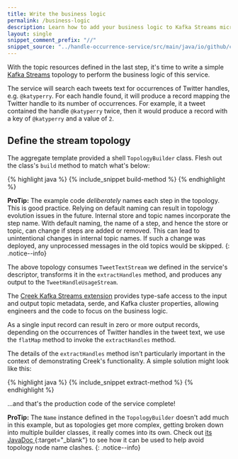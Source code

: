 ```yaml
---
title: Write the business logic
permalink: /business-logic
description: Learn how to add your business logic to Kafka Streams microservices created using the Creek aggregate template
layout: single
snippet_comment_prefix: "//"
snippet_source: "../handle-occurrence-service/src/main/java/io/github/creek/service/basic/kafka/streams/demo/service/kafka/streams/TopologyBuilder.java"
---
```


With the topic resources defined in the last step, it's time to write a simple [Kafka Streams][kafkaStreams] 
topology to perform the business logic of this service. 

The service will search each tweets text for occurrences of Twitter handles, e.g. `@katyperry`.
For each handle found, it will produce a record mapping the Twitter handle to its number of occurrences.
For example, it a tweet contained the handle `@katyperry` twice, then it would produce a record
with a key of `@katyperry` and a value of `2`.

## Define the stream topology

The aggregate template provided a shell `TopologyBuilder` class.
Flesh out the class's `build` method to match what's below:

{% highlight java %}
{% include_snippet build-method %}
{% endhighlight %}

**ProTip:** The example code _deliberately_ names each step in the topology. This is good practice.
Relying on default naming can result in topology evolution issues in the future.
Internal store and topic names incorporate the step name. With default naming, the name of a step, and hence the store or topic, 
can change if steps are added or removed.
This can lead to unintentional changes in internal topic names.
If such a change was deployed, any unprocessed messages in the old topics would be skipped.
{: .notice--info}

The above topology consumes `TweetTextStream` we defined in the service's descriptor, 
transforms it in the `extractHandles` method, and produces any output to the `TweetHandleUsageStream`.

The [Creek Kafka Streams extension][ksExt] provides type-safe access to the input and output topic metadata, serde, 
and Kafka cluster properties, allowing engineers and the code to focus on the business logic.

As a single input record can result in zero or more output records, depending on the occurrences of Twitter handles in the tweet text,
we use the `flatMap` method to invoke the `extractHandles` method.

The details of the `extractHandles` method isn't particularly important in the context of demonstrating Creek's functionality.
A simple solution might look like this:

{% highlight java %}
{% include_snippet extract-method %}
{% endhighlight %}

...and that's the production code of the service complete!

**ProTip:** The `Name` instance defined in the `TopologyBuilder` doesn't add much in this example, but as topologies 
get more complex, getting broken down into multiple builder classes, it really comes into its own. 
Check out [its JavaDoc <i class="fas fa-external-link-alt" aria-hidden="true"></i>][nameJavaDocs]{:target="_blank"} to see how it can be used to help avoid topology node name clashes.
{: .notice--info}

[nameJavaDocs]: https://javadoc.io/doc/org.creekservice/creek-kafka-streams-extension/latest/creek.kafka.streams.extension/org/creekservice/api/kafka/streams/extension/util/Name.html
[kafkaStreams]: https://kafka.apache.org/documentation/streams/
[ksExt]: https://www.creekservice.org/creek-kafka/